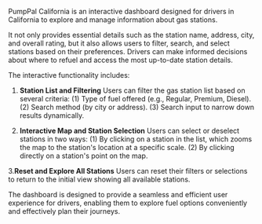 PumpPal California is an interactive dashboard designed for drivers in California to explore and manage information about gas stations.

It not only provides essential details such as the station name, address, city, and overall rating, but it also allows users to filter, search, and select stations based on their preferences. Drivers can make informed decisions about where to refuel and access the most up-to-date station details.

The interactive functionality includes:

1. **Station List and Filtering**
Users can filter the gas station list based on several criteria:
(1) Type of fuel offered (e.g., Regular, Premium, Diesel).
(2) Search method (by city or address).
(3) Search input to narrow down results dynamically.

2. **Interactive Map and Station Selection**
Users can select or deselect stations in two ways:
(1) By clicking on a station in the list, which zooms the map to the station's location at a specific scale.
(2) By clicking directly on a station's point on the map.

3.**Reset and Explore All Stations**
Users can reset their filters or selections to return to the initial view showing all available stations.

The dashboard is designed to provide a seamless and efficient user experience for drivers, enabling them to explore fuel options conveniently and effectively plan their journeys.
